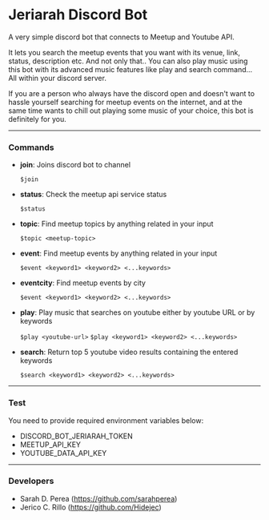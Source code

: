 # Jeriarah Discord Bot

A very simple discord bot that connects to Meetup and Youtube API.

It lets you search the meetup events that you want with its venue, link, status, description etc. And not only that.. You can also play music using this bot with its advanced music features like play and search command... All within your discord server.

If you are a person who always have the discord open and doesn't want to hassle yourself searching for meetup events on the internet, and at the same time wants to chill out playing some music of your choice, this bot is definitely for you. 

--- 

### Commands

- **join**: Joins discord bot to channel

	`$join`

- **status**: Check the meetup api service status

	`$status`

- **topic**: Find meetup topics by anything related in your input

	`$topic <meetup-topic>`

- **event**: Find meetup events by anything related in your input

	`$event <keyword1> <keyword2> <...keywords>`

- **eventcity**: Find meetup events by city

	`$event <keyword1> <keyword2> <...keywords>`

- **play**: Play music that searches on youtube either by youtube URL or by keywords

	`$play <youtube-url>`
	`$play <keyword1> <keyword2> <...keywords>`
		
- **search**: Return top 5 youtube video results containing the entered keywords

	`$search <keyword1> <keyword2> <...keywords>`

---

### Test

You need to provide required environment variables below: 

- DISCORD_BOT_JERIARAH_TOKEN
- MEETUP_API_KEY
- YOUTUBE_DATA_API_KEY

---

### Developers

- Sarah D. Perea (https://github.com/sarahperea)
- Jerico C. Rillo (https://github.com/Hidejec)
